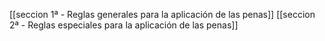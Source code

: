 [[seccion 1ª - Reglas generales para la aplicación de las penas]]
[[seccion 2ª - Reglas especiales para la aplicación de las penas]]